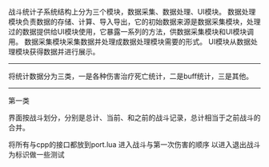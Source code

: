 战斗统计子系统结构上分为三个模块，数据采集、数据处理、UI模块。
数据处理模块负责数据的存储、计算、导入导出，它的初始数据来源是数据采集模块，处理过的数据提供给UI模块使用，它暴露一系列的方法，供数据采集模块和UI模块调用。
数据采集模块采集数据并处理成数据处理模块需要的形式。
UI模块从数据处理模块获得数据并进行展示。

---
将统计数据分为三类，一是各种伤害治疗死亡统计，二是buff统计，三是其他。

---
第一类

界面按战斗划分，分别是总计、当前、和之前的战斗记录，总计相当于之前战斗的合并。

将所有与cpp的接口都放到port.lua
进入战斗与第一次伤害的顺序
以进入退出战斗为标识做一些测试
